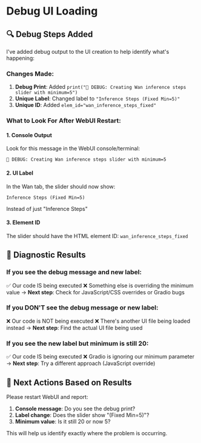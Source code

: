 # Debug UI Loading

## 🔍 **Debug Steps Added**

I've added debug output to the UI creation to help identify what's happening:

### **Changes Made:**
1. **Debug Print**: Added `print("🔧 DEBUG: Creating Wan inference steps slider with minimum=5")`
2. **Unique Label**: Changed label to `"Inference Steps (Fixed Min=5)"` 
3. **Unique ID**: Added `elem_id="wan_inference_steps_fixed"`

### **What to Look For After WebUI Restart:**

#### **1. Console Output**
Look for this message in the WebUI console/terminal:
```
🔧 DEBUG: Creating Wan inference steps slider with minimum=5
```

#### **2. UI Label**
In the Wan tab, the slider should now show:
```
Inference Steps (Fixed Min=5)
```
Instead of just "Inference Steps"

#### **3. Element ID**
The slider should have the HTML element ID: `wan_inference_steps_fixed`

## 🎯 **Diagnostic Results**

### **If you see the debug message and new label:**
✅ Our code IS being executed
❌ Something else is overriding the minimum value
→ **Next step**: Check for JavaScript/CSS overrides or Gradio bugs

### **If you DON'T see the debug message or new label:**
❌ Our code is NOT being executed
❌ There's another UI file being loaded instead
→ **Next step**: Find the actual UI file being used

### **If you see the new label but minimum is still 20:**
✅ Our code IS being executed
❌ Gradio is ignoring our minimum parameter
→ **Next step**: Try a different approach (JavaScript override)

## 🔧 **Next Actions Based on Results**

Please restart WebUI and report:
1. **Console message**: Do you see the debug print?
2. **Label change**: Does the slider show "(Fixed Min=5)"?
3. **Minimum value**: Is it still 20 or now 5?

This will help us identify exactly where the problem is occurring. 